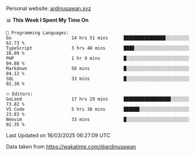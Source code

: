Personal website: [ardinusawan.xyz](https://ardinusawan.xyz)

<!--START_SECTION:waka-->
📊 **This Week I Spent My Time On** 

```text
💬 Programming Languages: 
Go                       14 hrs 51 mins      ████████████████░░░░░░░░░   62.73 % 
TypeScript               3 hrs 48 mins       ████░░░░░░░░░░░░░░░░░░░░░   16.09 % 
PHP                      1 hr 9 mins         █░░░░░░░░░░░░░░░░░░░░░░░░   04.88 % 
Markdown                 58 mins             █░░░░░░░░░░░░░░░░░░░░░░░░   04.12 % 
SQL                      33 mins             █░░░░░░░░░░░░░░░░░░░░░░░░   02.38 % 

🔥 Editors: 
GoLand                   17 hrs 29 mins      ██████████████████░░░░░░░   73.82 % 
VS Code                  5 hrs 38 mins       ██████░░░░░░░░░░░░░░░░░░░   23.83 % 
Neovim                   33 mins             █░░░░░░░░░░░░░░░░░░░░░░░░   02.35 % 
```


 Last Updated on 16/03/2025 06:27:09 UTC
<!--END_SECTION:waka-->
Data taken from https://wakatime.com/@ardinusawan
